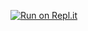 [![Run on Repl.it](https://repl.it/badge/github/td928/development-dashboard)](https://repl.it/github/td928/development-dashboard)
